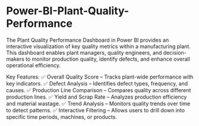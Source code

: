 # Power-BI-Plant-Quality-Performance

The Plant Quality Performance Dashboard in Power BI provides an interactive visualization of key quality metrics within a manufacturing plant. This dashboard enables plant managers, quality engineers, and decision-makers to monitor production quality, identify defects, and enhance overall operational efficiency.

Key Features:
✅ Overall Quality Score – Tracks plant-wide performance with key indicators.
✅ Defect Analysis – Identifies defect types, frequency, and causes.
✅ Production Line Comparison – Compares quality across different production lines.
✅ Yield and Scrap Rate – Analyzes production efficiency and material wastage.
✅ Trend Analysis – Monitors quality trends over time to detect patterns.
✅ Interactive Filtering – Allows users to drill down into specific time periods, machines, or products.

